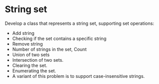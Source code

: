 # String set

Develop a class that represents a string set, supporting set operations:

- Add string
- Checking if the set contains a specific string
- Remove string
- Number of strings in the set, Count
- Union of two sets
- Intersection of two sets.
- Clearing the set.
- Enumerating the set.
- A variant of this problem is to support case-insensitive strings.
